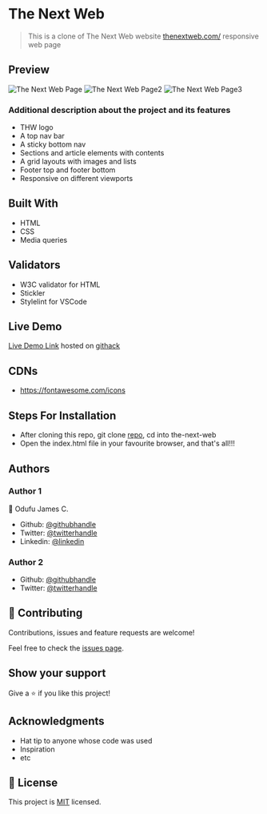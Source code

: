 # The Next Web
> This is a clone of The Next Web website [thenextweb.com/](https://thenextweb.com/) responsive web page

## Preview
![The Next Web Page](https://user-images.githubusercontent.com/57812000/78065236-93ab1300-7358-11ea-8ffd-83eb7908046d.png)
![The Next Web Page2](https://user-images.githubusercontent.com/57812000/78065240-973e9a00-7358-11ea-9363-01bc5cdb30bd.png)
![The Next Web Page3](https://user-images.githubusercontent.com/57812000/78143056-55166680-73f3-11ea-8e9a-2f8de45fa22e.png)


### Additional description about the project and its features
- THW logo
- A top nav bar
- A sticky bottom nav
- Sections and article elements with contents
- A grid layouts with images and lists
- Footer top and footer bottom
- Responsive on different viewports

## Built With

- HTML
- CSS
- Media queries

## Validators

- W3C validator for HTML
- Stickler
- Stylelint for VSCode

## Live Demo

[Live Demo Link](https://rawcdn.githack.com/jamezjaz/the-next-web/e88c3313742f2ce7d5a51195bf33be172a39c532/index.html) hosted on [githack](https://raw.githack.com)


## CDNs
- https://fontawesome.com/icons

## Steps For Installation
- After cloning this repo, git clone [repo](git@github.com:jamezjaz/the-next-web.git), cd into the-next-web
- Open the index.html file in your favourite browser, and that's all!!!


## Authors

### Author 1
 👤 Odufu James C.
- Github: [@githubhandle](https://github.com/jamezjaz)
- Twitter: [@twitterhandle](https://twitter.com/jamezjaz90)
- Linkedin: [@linkedin](https://linkedin.com/in/james-odufu-ba2a4a125)

### Author 2
- Github: [@githubhandle](https://github.com/Genius8)
- Twitter: [@twitterhandle](https://twitter.com/erasmus_okiror)



## :handshake: Contributing

Contributions, issues and feature requests are welcome!

Feel free to check the [issues page](issues/).

## Show your support

Give a :star:️ if you like this project!

## Acknowledgments

- Hat tip to anyone whose code was used
- Inspiration
- etc

## :memo: License

This project is [MIT](lic.url) licensed.
